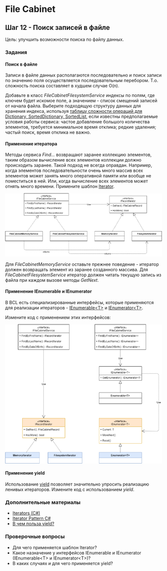 # File Cabinet

## Шаг 12 - Поиск записей в файле

Цель: улучшить возможности поиска по файлу данных.


### Задания

#### Поиск в файле

Записи в файле данных располагаются последовательно и поиск записи по значению поля осуществляется последовательным перебором. Т.о. сложность поиска составляет в худшем случае O(n).

Добавьте в класс _FileCabinetFilesystemService_ индексы по полям, где ключем будет искомое поле, а значением - список смещений записей от начала файла. Выберите подходящую структуру данных для хранения индекса, используя [таблицу сложности операций для Dictionary, SortedDictionary, SortedList](https://stackoverflow.com/questions/1427147/sortedlist-sorteddictionary-and-dictionary), если известны предполагаемые условия работы сервиса: частое добавление большого количества элементов, требуется минимальное время отклика; редкие удаления; частый поиск, время отклика не важно.


#### Применение итератора

Методы сервиса _Find..._ возвращают заранее коллекцию элементов, таким образом вычисление всех элементов коллекции должно происходить заранее. Такой подход не всегда оправдан. Например, когда элементов последовательности очень много массив всех элементов может занять много оперативной памяти или вообще не поместиться в ней. Или, когда вычисление всех элементов может отнять много времени. Примените шаблон [Iterator](https://refactoring.guru/ru/design-patterns/iterator).

![Iterator Class Diagram](images/step12-iterator.png)

Для _FileCabinetMemoryService_ оставьте прежнее поведение - итератор должен возвращать элемент из заранее созданного массива. Для _FileCabinetFilesystemService_ итератор должен читать текущую запись из файла при каждом вызове методы _GetNext_.


#### Применение IEnumerable и IEnumerator

В BCL есть специализированные интерфейсы, которые применяются для реализации итераторов - [IEnumerable&lt;T&gt;](https://docs.microsoft.com/en-us/dotnet/api/system.collections.generic.ienumerable-1) и [IEnumerator&lt;T&gt;](https://docs.microsoft.com/en-us/dotnet/api/system.collections.generic.ienumerator-1).

Измените код с применением этих интерфейсов:

![IEnumerable and IEnumerator Class Diagram](images/step12-yield.png)


#### Применение yield

Использование [yield](https://docs.microsoft.com/en-us/dotnet/csharp/language-reference/keywords/yield) позволяет значительно упросить реализацию ленивых итераторов. Измените код с использованием _yield_.


### Дополнительные материалы

* [Iterators (C#)](https://docs.microsoft.com/en-us/dotnet/csharp/programming-guide/concepts/iterators)
* [Iterator Pattern C#](https://kudchikarsk.com/iterator-pattern-csharp/)
* [В чем польза yield?](https://ru.stackoverflow.com/questions/505018/%d0%92-%d1%87%d0%b5%d0%bc-%d0%bf%d0%be%d0%bb%d1%8c%d0%b7%d0%b0-yield/505073)


### Проверочные вопросы

* Для чего применяется шаблон Iterator?
* Какое назначение у интерфейсов IEnumerable и IEnumerator (IEnumerable&lt;T&gt; и IEnumerator&lt;T&gt;)?
* В каких случаях и для чего применяется yield?